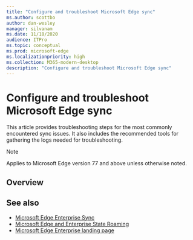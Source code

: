 ```yaml
---
title: "Configure and troubleshoot Microsoft Edge sync"
ms.author: scottbo
author: dan-wesley
manager: silvanam
ms.date: 11/18/2020
audience: ITPro
ms.topic: conceptual
ms.prod: microsoft-edge
ms.localizationpriority: high
ms.collection: M365-modern-desktop
description: "Configure and troubleshoot Microsoft Edge sync"
---
```


# Configure and troubleshoot Microsoft Edge sync

This article provides troubleshooting steps for the most commonly encountered sync issues. It also includes the recommended tools for gathering the logs needed for troubleshooting.

> [!NOTE]
> Applies to Microsoft Edge version 77 and above unless otherwise noted.

## Overview

## See also

- [Microsoft Edge Enterprise Sync](microsoft-edge-enterprise-sync.md)
- [Microsoft Edge and Enterprise State Roaming](microsoft-edge-enterprise-state-roaming.md)
- [Microsoft Edge Enterprise landing page](https://aka.ms/EdgeEnterprise)
